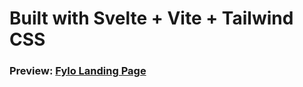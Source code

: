 # Built with Svelte + Vite + Tailwind CSS

### Preview: [Fylo Landing Page](https://fylo-landing-page-dusky.vercel.app/)
